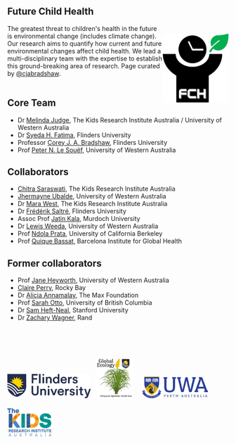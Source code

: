 ## Future Child Health
<img align="right" src="https://github.com/FutureChildHealth/.github/blob/main/profile/FCHlogoTransp.png" alt="Future Child Health" width="150" style="margin-top: 20px">

The greatest threat to children's health in the future is environmental change (includes climate change). Our research aims to quantify how current and future environmental changes affect child health. We lead a multi-disciplinary team with the expertise to establish this ground-breaking area of research. Page curated by <a href="http://github.com/cjabradshaw">@cjabradshaw</a>.
<br>
<br>
## Core Team
- Dr <a href="https://www.researchgate.net/profile/Melinda-Judge">Melinda Judge</a>, The Kids Research Institute Australia / University of Western Australia
- Dr <a href="https://globalecologyflinders.com/people/#SHF">Syeda H. Fatima</a>, Flinders University
- Professor <a href="https://globalecologyflinders.com/people/#CJAB">Corey J. A. Bradshaw</a>, Flinders University
- Prof <a href="https://research-repository.uwa.edu.au/en/persons/peter-le-souef">Peter N. Le Souëf</a>, University of Western Australia

## Collaborators
- <a href="https://www.linkedin.com/in/chitra-m-saraswati/">Chitra Saraswati</a>, The Kids Research Institute Australia
- <a href="https://www.linkedin.com/in/jhermayne-ubalde-44aa57235/">Jhermayne Ubalde</a>, University of Western Australia
- Dr <a href="https://www.linkedin.com/in/mara-west-9746b91/">Mara West</a>, The Kids Research Institute Australia
- Dr <a href="https://globalecologyflinders.com/people/#FS">Frédérik Saltré</a>, Flinders University
- Assoc Prof <a href="https://researchportal.murdoch.edu.au/esploro/profile/jatin_kala/overview">Jatin Kala</a>, Murdoch University
- Dr <a href="https://loop.frontiersin.org/people/2658416/overview">Lewis Weeda</a>, University of Western Australia
- Prof <a href="https://publichealth.berkeley.edu/people/ndola-prata">Ndola Prata</a>, University of California Berkeley
- Prof <a href="https://www.isglobal.org/en/our-team/-/profiles/1900">Quique Bassat</a>, Barcelona Institute for Global Health

## Former collaborators
- Prof <a href="https://research-repository.uwa.edu.au/en/persons/jane-heyworth">Jane Heyworth</a>, University of Western Australia
- <a href="https://www.linkedin.com/in/claire-perry-91398617a/">Claire Perry</a>, Rocky Bay
- Dr <a href="https://www.linkedin.com/in/alicia-annamalay-64876a43/">Alicia Annamalay</a>, The Max Foundation
- Prof <a href="https://biodiversity.ubc.ca/people/faculty/sarah-otto">Sarah Otto</a>, University of British Columbia
- Dr <a href="http://stanford.edu/~samhn/">Sam Heft-Neal</a>, Stanford University
- Dr <a href="https://www.rand.org/about/people/w/wagner_zachary.html">Zachary Wagner</a>, Rand
<br>
<br>

<p><a href="https://www.flinders.edu.au"><img align="bottom-left" src="https://github.com/FutureChildHealth/.github/blob/main/profile/Flinders_University_Logo_Horizontal_RGB_Master.png" alt="Flinders University" width="190" style="margin-top: 20px"></a> &nbsp; <a href="https://globalecologyflinders.com"><img align="bottom-left" src="https://github.com/FutureChildHealth/.github/blob/main/profile/GEL%20Logo%20Kaurna%20New%20Transp.png" alt="Global Ecology Lab" width="85" style="margin-top: 20px"></a> &nbsp; &nbsp; <a href="https://www.uwa.edu.au/"><img align="bottom-left" src="https://github.com/FutureChildHealth/.github/blob/main/profile/UWA.png" alt="UWA" width="150" style="margin-top: 20px"></a> &nbsp; &nbsp; <a href="https://www.thekids.org.au"><img align="bottom-left" src="https://github.com/FutureChildHealth/.github/blob/main/profile/TheKids-Logo.png" alt="The Kids Research Institute" width="100" style="margin-top: 20px"></a></p>
